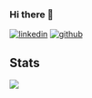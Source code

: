 ### Hi there 👋

[![linkedin](https://img.shields.io/badge/Linked_In-0A66C2?style=for-the-badge&logo=LinkedIn&logoColor=white)](https://www.linkedin.com/in/szymon-janowski/) [![github](https://img.shields.io/badge/GitHub-000000?style=for-the-badge&logo=GitHub&logoColor=white)](https://github.com/sleter)

## Stats

![](https://github-readme-stats.vercel.app/api?username=sleter&hide_title=true&show_icons=true&count_private=true&theme=radical)
